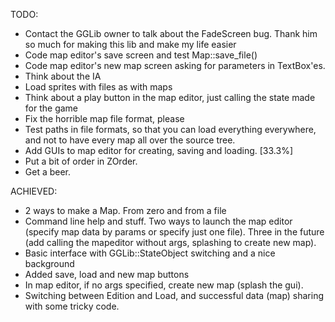 TODO:
* Contact the GGLib owner to talk about the FadeScreen bug. Thank him so much for making this lib and make my life easier
* Code map editor's save screen and test Map::save_file()
* Code map editor's new map screen asking for parameters in TextBox'es.
* Think about the IA
* Load sprites with files as with maps
* Think about a play button in the map editor, just calling the state made for the game
* Fix the horrible map file format, please
* Test paths in file formats, so that you can load everything everywhere, and not to have every map all over the source tree.
* Add GUIs to map editor for creating, saving and loading. [33.3%]
* Put a bit of order in ZOrder.
* Get a beer.


ACHIEVED:
* 2 ways to make a Map. From zero and from a file
* Command line help and stuff. Two ways to launch the map editor (specify map data by params or specify just one file). Three in the future (add calling the mapeditor without args, splashing to create new map).
* Basic interface with GGLib::StateObject switching and a nice background
* Added save, load and new map buttons
* In map editor, if no args specified, create new map (splash the gui).
* Switching between Edition and Load, and successful data (map) sharing with some tricky code. 